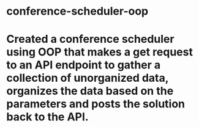 # conference-scheduler-oop

# Created a conference scheduler using OOP that makes a get request to an API endpoint to gather a collection of unorganized data, organizes the data based on the parameters and posts the solution back to the API. 
